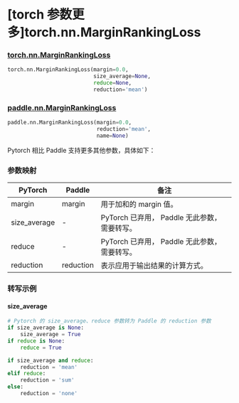 # [torch 参数更多]torch.nn.MarginRankingLoss

### [torch.nn.MarginRankingLoss](https://pytorch.org/docs/1.13/generated/torch.nn.MarginRankingLoss.html#marginrankingloss)

```python
torch.nn.MarginRankingLoss(margin=0.0,
                           size_average=None,
                           reduce=None,
                           reduction='mean')
```

### [paddle.nn.MarginRankingLoss](https://www.paddlepaddle.org.cn/documentation/docs/zh/api/paddle/nn/MarginRankingLoss_cn.html#marginrankingloss)

```python
paddle.nn.MarginRankingLoss(margin=0.0,
                            reduction='mean',
                            name=None)
```

Pytorch 相比 Paddle 支持更多其他参数，具体如下：

### 参数映射

| PyTorch      | Paddle    | 备注                                         |
| ------------ | --------- | -------------------------------------------- |
| margin       | margin    | 用于加和的 margin 值。                       |
| size_average | -         | PyTorch 已弃用， Paddle 无此参数，需要转写。 |
| reduce       | -         | PyTorch 已弃用， Paddle 无此参数，需要转写。 |
| reduction    | reduction | 表示应用于输出结果的计算方式。               |

### 转写示例

#### size_average

```python
# Pytorch 的 size_average、reduce 参数转为 Paddle 的 reduction 参数
if size_average is None:
    size_average = True
if reduce is None:
    reduce = True

if size_average and reduce:
    reduction = 'mean'
elif reduce:
    reduction = 'sum'
else:
    reduction = 'none'
```
